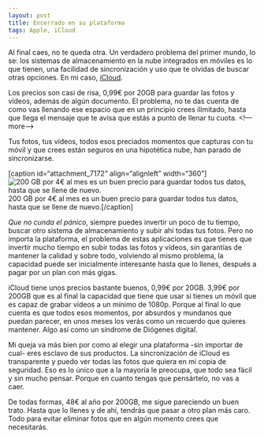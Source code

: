```yaml
---
layout: post
title: Encerrado en su plataforma
tags: Apple, iCloud
---
```

Al final caes, no te queda otra. Un verdadero problema del primer mundo, lo se: los sistemas de almacenamiento en la nube integrados en móviles es lo que tienen, una facilidad de sincronización y uso que te olvidas de buscar otras opciones. En mi caso, [iCloud](https://www.apple.com/es/icloud/).

Los precios son casi de risa, 0,99€ por 20GB para guardar las fotos y vídeos, además de algún documento. El problema, no te das cuenta de como vas llenando ese espacio que en un principio crees ilimitado, hasta que llega el mensaje que te avisa que estás a punto de llenar tu cuota. <!—more—>

Tus fotos, tus vídeos, todos esos preciados momentos que capturas con tu móvil y que crees están seguros en una hipotética nube, han parado de sincronizarse.

[caption id=“attachment_7172” align=“alignleft” width=“360”]![200 GB por 4€ al mes es un buen precio para guardar todos tus datos, hasta que se llene de nuevo.](http://obviedades.com/wp-content/uploads/2015/03/iphone-icloud-360x640.png) 200 GB por 4€ al mes es un buen precio para guardar todos tus datos, hasta que se llene de nuevo.[/caption]

_Que no cunda el pánico_, siempre puedes invertir un poco de tu tiempo, buscar otro sistema de almacenamiento y subir ahí todas tus fotos. Pero no importa la plataforma, el problema de estas aplicaciones es que tienes que invertir mucho tiempo en subir todas las fotos y vídeos, sin garantías de mantener la calidad y sobre todo, volviendo al mismo problema, la capacidad puede ser inicialmente interesante hasta que lo llenes, después a pagar por un plan con más gigas.

iCloud tiene unos precios bastante buenos, 0,99€ por 20GB. 3,99€ por 200GB que es al final la capacidad que tiene que usar si tienes un móvil que es capaz de grabar vídeos a un mínimo de 1080p. Porque al final lo que cuenta es que todos esos momentos, por absurdos y mundanos que puedan parecer, en unos meses los verás como un recuerdo que quieres mantener. Algo así como un síndrome de Diógenes digital.

Mi queja va más bien por como al elegir una plataforma -sin importar de cual- eres esclavo de sus productos. La sincronización de iCloud es transparente y puedo ver todas las fotos que quiera en mi copia de seguridad. Eso es lo único que a la mayoría le preocupa, que todo sea fácil y sin mucho pensar. Porque en cuanto tengas que pensártelo, no vas a caer.

De todas formas, 48€ al año por 200GB, me sigue pareciendo un buen trato. Hasta que lo llenes y de ahí, tendrás que pasar a otro plan más caro. Todo para evitar eliminar fotos que en algún momento crees que necesitarás.

